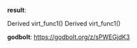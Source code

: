**result**:
 
Derived virt_func1()
Derived virt_func1()
 
**godbolt**: https://godbolt.org/z/sPWEGjdK3
